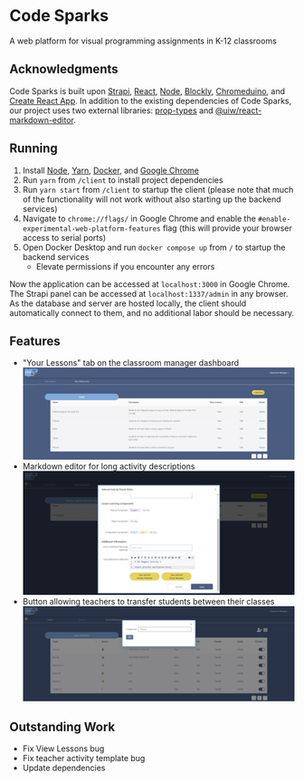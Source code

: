 # Code Sparks

A web platform for visual programming assignments in K-12 classrooms

## Acknowledgments

Code Sparks is built upon [Strapi](https://docs-v3.strapi.io/developer-docs/latest/getting-started/introduction.html), [React](https://reactjs.org/), [Node](https://nodejs.org/en/), [Blockly](https://developers.google.com/blockly), [Chromeduino](https://github.com/spaceneedle/Chromeduino), and [Create React App](https://create-react-app.dev/docs/getting-started/). In addition to the existing dependencies of Code Sparks, our project uses two external libraries: [prop-types](https://www.npmjs.com/package/prop-types) and [@uiw/react-markdown-editor](https://www.npmjs.com/package/@uiw/react-markdown-editor).

## Running

1. Install [Node](https://nodejs.org/en/), [Yarn](https://classic.yarnpkg.com/en/docs/install#windows-stable), [Docker](https://docs.docker.com/get-docker/), and [Google Chrome](https://www.google.com/chrome/)
2. Run `yarn` from `/client` to install project dependencies
3. Run `yarn start` from `/client` to startup the client (please note that much of the functionality will not work without also starting up the backend services)
4. Navigate to `chrome://flags/` in Google Chrome and enable the `#enable-experimental-web-platform-features` flag (this will provide your browser access to serial ports)
5. Open Docker Desktop and run `docker compose up` from `/` to startup the backend services
    * Elevate permissions if you encounter any errors

Now the application can be accessed at `localhost:3000` in Google Chrome. The Strapi panel can be accessed at `localhost:1337/admin` in any browser. As the database and server are hosted locally, the client should automatically connect to them, and no additional labor should be necessary.

## Features

* "Your Lessons" tab on the classroom manager dashboard
  ![](https://raw.githubusercontent.com/CEN3031-Team-9D/diamond-code-sparks/develop/images/your_lessons.jpg)
* Markdown editor for long activity descriptions
  ![](https://raw.githubusercontent.com/CEN3031-Team-9D/diamond-code-sparks/develop/images/long_description.jpg)
* Button allowing teachers to transfer students between their classes
  ![](https://raw.githubusercontent.com/CEN3031-Team-9D/diamond-code-sparks/develop/images/transfer.jpg)

## Outstanding Work

* Fix View Lessons bug
* Fix teacher activity template bug
* Update dependencies

